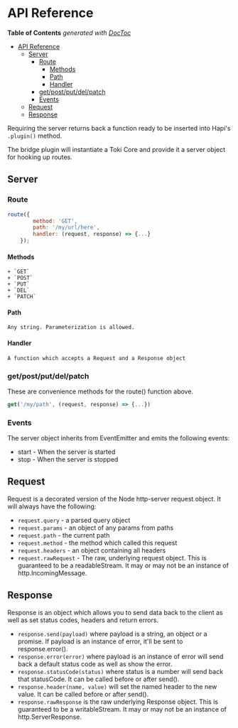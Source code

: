 # API Reference <!-- This title stays the same probably -->
<!-- START doctoc generated TOC please keep comment here to allow auto update -->

<!-- DON'T EDIT THIS SECTION, INSTEAD RE-RUN doctoc TO UPDATE -->
**Table of Contents**  *generated with [DocToc](https://github.com/thlorenz/doctoc)*

- [API Reference](#api-reference)
  - [Server](#server)
    - [Route](#route)
      - [Methods](#methods)
      - [Path](#path)
      - [Handler](#handler)
    - [get/post/put/del/patch](#getpostputdelpatch)
    - [Events](#events)
  - [Request](#request)
  - [Response](#response)

<!-- END doctoc generated TOC please keep comment here to allow auto update -->

Requiring the server returns back a function ready to be inserted into Hapi's `.plugin()` method.

The bridge plugin will instantiate a Toki Core and provide it a server object for hooking up routes.

## Server

### Route

```javascript
route({
        method: 'GET',
        path: '/my/url/here',
        handler: (request, response) => {...}
    });
```

#### Methods

    + `GET`
    + `POST`
    + `PUT`
    + `DEL`
    + `PATCH`

#### Path

    Any string. Parameterization is allowed.

#### Handler

    A function which accepts a Request and a Response object

### get/post/put/del/patch

These are convenience methods for the route() function above.

```javascript
get('/my/path', (request, response) => {...})
```

### Events

The server object inherits from EventEmitter and emits the following events:

+ start - When the server is started
+ stop - When the server is stopped

## Request

Request is a decorated version of the Node http-server request object. It will always have the following:

+ `request.query` - a parsed query object
+ `request.params` - an object of any params from paths
+ `request.path` - the current path
+ `request.method` - the method which called this request
+ `request.headers` - an object containing all headers
+ `request.rawRequest` - The raw, underlying request object. This is guaranteed to be a readableStream. It may or may not be an instance of http.IncomingMessage.


## Response

Response is an object which allows you to send data back to the client as well as set status codes, headers and return errors.

+ `response.send(payload)` where payload is a string, an object or a promise. If payload is an instance of error, it'll be sent to response.error().
+ `response.error(error)` where payload is an instance of error will send back a default status code as well as show the error.
+ `response.statusCode(status)` where status is a number will send back that statusCode. It can be called before or after send().
+ `response.header(name, value)` will set the named header to the new value. It can be called before or after send().
+ `response.rawResponse` is the raw underlying Response object. This is guaranteed to be a writableStream. It may or may not be an instance of http.ServerResponse.
